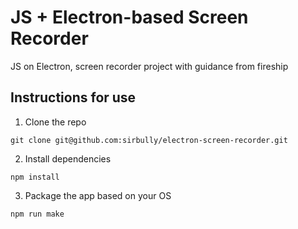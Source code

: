 # JS + Electron-based Screen Recorder

JS on Electron, screen recorder project with guidance from fireship

## Instructions for use

1. Clone the repo

```
git clone git@github.com:sirbully/electron-screen-recorder.git
```

2. Install dependencies

```
npm install
```

3. Package the app based on your OS

```
npm run make
```
